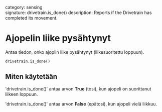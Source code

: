 category: sensing  
signature: drivetrain.is_done()
description: Reports if the Drivetrain has completed its movement.

# Ajopelin liike pysähtynyt

Antaa tiedon, onko ajoplin liike pysähtynyt (liikesuoritettu loppuun).

```don
drivetrain.is_done()
```

## Miten käytetään

'drivetrain.is_done()' antaa arvon **True** (tosi), kun ajopeli on suorittanut liikeen loppuun.

'drivetrain.is_done()' antaa arvon **False** (epätosi), kun ajopeli vielä liikkuu.
	
<advanced>
</advanced>
